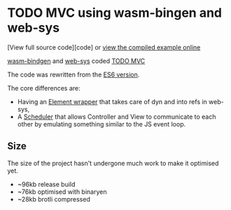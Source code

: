 # TODO MVC using wasm-bingen and web-sys

[View full source code][code] or [view the compiled example online][online]

[online]: https://rustwasm.github.io/wasm-bindgen/exbuild/todomvc/
[element]: https://github.com/rustwasm/wasm-bindgen/tree/master/examples/todomvc/src/element.rs
[scheduler]: https://github.com/rustwasm/wasm-bindgen/tree/master/examples/todomvc/src/scheduler.rs

[wasm-bindgen](https://github.com/rustwasm/wasm-bindgen) and [web-sys](https://rustwasm.github.io/wasm-bindgen/api/web_sys/) coded [TODO MVC](http://todomvc.com/)

The code was rewritten from the [ES6 version](http://todomvc.com/examples/vanilla-es6/).

The core differences are:
- Having an [Element wrapper][element] that takes care of dyn and into refs in web-sys,
- A [Scheduler][scheduler] that allows Controller and View to communicate to each other by emulating something similar to the JS event loop.


## Size

The size of the project hasn't undergone much work to make it optimised yet.

- ~96kb release build
- ~76kb optimised with binaryen
- ~28kb brotli compressed
